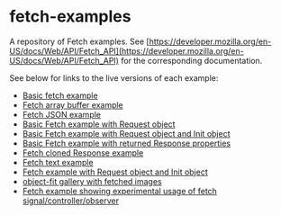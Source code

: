 # fetch-examples

A repository of Fetch examples. See [https://developer.mozilla.org/en-US/docs/Web/API/Fetch_API](https://developer.mozilla.org/en-US/docs/Web/API/Fetch_API) for the corresponding documentation.

See below for links to the live versions of each example:

- [Basic fetch example](https://mdn.github.io/fetch-examples/basic-fetch/)
- [Fetch array buffer example](https://mdn.github.io/fetch-examples/fetch-array-buffer/)
- [Fetch JSON example](https://mdn.github.io/fetch-examples/fetch-json/)
- [Basic Fetch example with Request object](https://mdn.github.io/fetch-examples/fetch-request/)
- [Basic Fetch example with Request object and Init object](https://mdn.github.io/fetch-examples/fetch-request-with-init/)
- [Basic Fetch example with returned Response properties](https://mdn.github.io/fetch-examples/fetch-response/)
- [Fetch cloned Response example](https://mdn.github.io/fetch-examples/fetch-response-clone/)
- [Fetch text example](https://mdn.github.io/fetch-examples/fetch-text/)
- [Fetch example with Request object and Init object](https://mdn.github.io/fetch-examples/fetch-with-init-then-request/)
- [object-fit gallery with fetched images](https://mdn.github.io/fetch-examples/object-fit-gallery-fetch/)
- [Fetch example showing experimental usage of fetch signal/controller/observer](https://mdn.github.io/fetch-examples/fetch-signal-controller-observer/)
